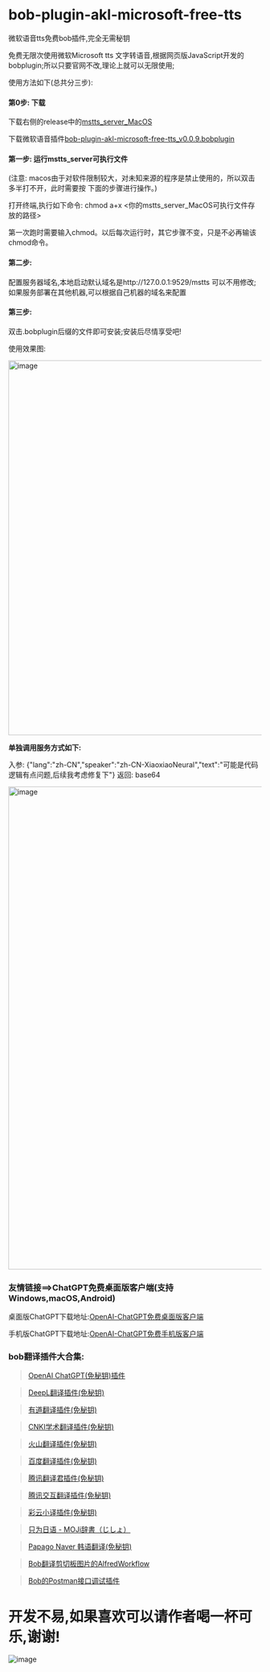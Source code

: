 # bob-plugin-akl-microsoft-free-tts
微软语音tts免费bob插件,完全无需秘钥

免费无限次使用微软Microsoft tts 文字转语音,根据网页版JavaScript开发的bobplugin;所以只要官网不改,理论上就可以无限使用;

使用方法如下(总共分三步):

#### 第0步: 下载

下载右侧的release中的[mstts_server_MacOS](https://github.com/akl7777777/bob-plugin-akl-microsoft-free-tts/releases/download/v0.0.9/mstts_server_MacOS)

下载微软语音插件[bob-plugin-akl-microsoft-free-tts_v0.0.9.bobplugin](https://github.com/akl7777777/bob-plugin-akl-microsoft-free-tts/releases/download/v0.0.9/bob-plugin-akl-microsoft-free-tts_v0.0.9.bobplugin)

#### 第一步: 运行mstts_server可执行文件

(注意: macos由于对软件限制较⼤，对未知来源的程序是禁⽌使⽤的，所以双击多半打不开，此时需要按 下⾯的步骤进⾏操作。)

打开终端,执行如下命令: chmod a+x <你的mstts_server_MacOS可执行文件存放的路径>

第⼀次跑时需要输⼊chmod。以后每次运⾏时，其它步骤不变，只是不必再输该chmod命令。

#### 第二步:

配置服务器域名,本地启动默认域名是http://127.0.0.1:9529/mstts 可以不用修改;如果服务部署在其他机器,可以根据自己机器的域名来配置

#### 第三步:

双击.bobplugin后缀的文件即可安装;安装后尽情享受吧!



使用效果图:

<img width="745" alt="image" src="https://user-images.githubusercontent.com/84266551/226151255-69846e9b-f30e-49c1-8cca-11651ba128f1.png">


**单独调用服务方式如下:**

入参:
{"lang":"zh-CN","speaker":"zh-CN-XiaoxiaoNeural","text":"可能是代码逻辑有点问题,后续我考虑修复下"}
返回:
base64

<img width="960" alt="image" src="https://user-images.githubusercontent.com/84266551/226151660-94f6e604-bb6d-44c5-ae27-12876de2fb93.png">


### 友情链接==>ChatGPT免费桌面版客户端(支持Windows,macOS,Android)
桌面版ChatGPT下载地址:[OpenAI-ChatGPT免费桌面版客户端](https://github.com/akl7777777/free-chatgpt-client-pub)

手机版ChatGPT下载地址:[OpenAI-ChatGPT免费手机版客户端](https://github.com/akl7777777/free-chatgpt-client-mobile-pub)

### bob翻译插件大合集:

>[OpenAI ChatGPT(免秘钥)插件](https://github.com/akl7777777/bob-plugin-akl-chatgpt-free-translate)

>[DeepL翻译插件(免秘钥)](https://github.com/akl7777777/bob-plugin-akl-deepl-free-translate)

>[有道翻译插件(免秘钥)](https://github.com/akl7777777/bob-plugin-akl-youdao-free-translate)

>[CNKI学术翻译插件(免秘钥)](https://github.com/akl7777777/bob-plugin-akl-cnki-free-translate)

>[火山翻译插件(免秘钥)](https://github.com/akl7777777/bob-plugin-akl-volcengine-free-translate)

>[百度翻译插件(免秘钥)](https://github.com/akl7777777/bob-plugin-akl-baidu-free-translate)

>[腾讯翻译君插件(免秘钥)](https://github.com/akl7777777/bob-plugin-akl-tencent-free-translate)

>[腾讯交互翻译插件(免秘钥)](https://github.com/akl7777777/bob-plugin-akl-transmart-free-translate)

>[彩云小译插件(免秘钥)](https://github.com/akl7777777/bob-plugin-akl-caiyunxiaoyi-free-translate)

>[只为日语 - MOJi辞書（じしょ）](https://github.com/akl7777777/bob-plugin-akl-mojidict-translate)

>[Papago Naver 韩语翻译(免秘钥)](https://github.com/akl7777777/bob-plugin-akl-papago-free-translate)

>[Bob翻译剪切板图片的AlfredWorkflow](https://github.com/akl7777777/BobTranslateClipboard)

>[Bob的Postman接口调试插件](https://github.com/akl7777777/bob-plugin-akl-postman)


# 开发不易,如果喜欢可以请作者喝一杯可乐,谢谢!


![image](https://user-images.githubusercontent.com/84266551/226151419-6d639052-6d9f-4cdb-ab24-f423f4a7c8c9.png)
